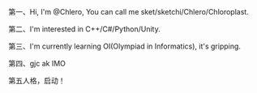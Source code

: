 第一、Hi, I'm @Chlero, You can call me sket/sketchi/Chlero/Chloroplast.

第二、I'm interested in C++/C#/Python/Unity.

第三、I'm currently learning OI(Olympiad in Informatics), it's gripping.

第四、gjc ak IMO

第五人格，启动！
